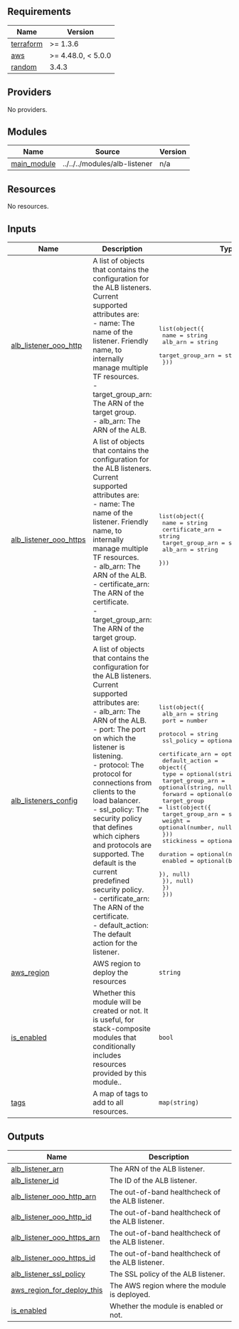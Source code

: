 <!-- BEGIN_TF_DOCS -->
## Requirements

| Name | Version |
|------|---------|
| <a name="requirement_terraform"></a> [terraform](#requirement\_terraform) | >= 1.3.6 |
| <a name="requirement_aws"></a> [aws](#requirement\_aws) | >= 4.48.0, < 5.0.0 |
| <a name="requirement_random"></a> [random](#requirement\_random) | 3.4.3 |

## Providers

No providers.

## Modules

| Name | Source | Version |
|------|--------|---------|
| <a name="module_main_module"></a> [main\_module](#module\_main\_module) | ../../../modules/alb-listener | n/a |

## Resources

No resources.

## Inputs

| Name | Description | Type | Default | Required |
|------|-------------|------|---------|:--------:|
| <a name="input_alb_listener_ooo_http"></a> [alb\_listener\_ooo\_http](#input\_alb\_listener\_ooo\_http) | A list of objects that contains the configuration for the ALB listeners.<br>Current supported attributes are:<br>- name: The name of the listener. Friendly name, to internally manage multiple TF resources.<br>- target\_group\_arn: The ARN of the target group.<br>- alb\_arn: The ARN of the ALB. | <pre>list(object({<br>    name             = string<br>    alb_arn          = string<br>    target_group_arn = string<br>  }))</pre> | `null` | no |
| <a name="input_alb_listener_ooo_https"></a> [alb\_listener\_ooo\_https](#input\_alb\_listener\_ooo\_https) | A list of objects that contains the configuration for the ALB listeners.<br>Current supported attributes are:<br>- name: The name of the listener. Friendly name, to internally manage multiple TF resources.<br>- alb\_arn: The ARN of the ALB.<br>- certificate\_arn: The ARN of the certificate.<br>- target\_group\_arn: The ARN of the target group. | <pre>list(object({<br>    name             = string<br>    certificate_arn  = string<br>    target_group_arn = string<br>    alb_arn          = string<br>  }))</pre> | `null` | no |
| <a name="input_alb_listeners_config"></a> [alb\_listeners\_config](#input\_alb\_listeners\_config) | A list of objects that contains the configuration for the ALB listeners.<br>Current supported attributes are:<br>- alb\_arn: The ARN of the ALB.<br>- port: The port on which the listener is listening.<br>- protocol: The protocol for connections from clients to the load balancer.<br>- ssl\_policy: The security policy that defines which ciphers and protocols are<br>  supported. The default is the current predefined security policy.<br>- certificate\_arn: The ARN of the certificate.<br>- default\_action: The default action for the listener. | <pre>list(object({<br>    alb_arn         = string<br>    port            = number<br>    protocol        = string<br>    ssl_policy      = optional(string, null)<br>    certificate_arn = optional(string, null)<br>    default_action = object({<br>      type             = optional(string, "forward")<br>      target_group_arn = optional(string, null)<br>      forward = optional(object({<br>        target_group = list(object({<br>          target_group_arn = string<br>          weight           = optional(number, null)<br>        }))<br>        stickiness = optional(object({<br>          duration = optional(number, null)<br>          enabled  = optional(bool, null)<br>        }), null)<br>      }), null)<br>    })<br>  }))</pre> | `null` | no |
| <a name="input_aws_region"></a> [aws\_region](#input\_aws\_region) | AWS region to deploy the resources | `string` | n/a | yes |
| <a name="input_is_enabled"></a> [is\_enabled](#input\_is\_enabled) | Whether this module will be created or not. It is useful, for stack-composite<br>modules that conditionally includes resources provided by this module.. | `bool` | n/a | yes |
| <a name="input_tags"></a> [tags](#input\_tags) | A map of tags to add to all resources. | `map(string)` | `{}` | no |

## Outputs

| Name | Description |
|------|-------------|
| <a name="output_alb_listener_arn"></a> [alb\_listener\_arn](#output\_alb\_listener\_arn) | The ARN of the ALB listener. |
| <a name="output_alb_listener_id"></a> [alb\_listener\_id](#output\_alb\_listener\_id) | The ID of the ALB listener. |
| <a name="output_alb_listener_ooo_http_arn"></a> [alb\_listener\_ooo\_http\_arn](#output\_alb\_listener\_ooo\_http\_arn) | The out-of-band healthcheck of the ALB listener. |
| <a name="output_alb_listener_ooo_http_id"></a> [alb\_listener\_ooo\_http\_id](#output\_alb\_listener\_ooo\_http\_id) | The out-of-band healthcheck of the ALB listener. |
| <a name="output_alb_listener_ooo_https_arn"></a> [alb\_listener\_ooo\_https\_arn](#output\_alb\_listener\_ooo\_https\_arn) | The out-of-band healthcheck of the ALB listener. |
| <a name="output_alb_listener_ooo_https_id"></a> [alb\_listener\_ooo\_https\_id](#output\_alb\_listener\_ooo\_https\_id) | The out-of-band healthcheck of the ALB listener. |
| <a name="output_alb_listener_ssl_policy"></a> [alb\_listener\_ssl\_policy](#output\_alb\_listener\_ssl\_policy) | The SSL policy of the ALB listener. |
| <a name="output_aws_region_for_deploy_this"></a> [aws\_region\_for\_deploy\_this](#output\_aws\_region\_for\_deploy\_this) | The AWS region where the module is deployed. |
| <a name="output_is_enabled"></a> [is\_enabled](#output\_is\_enabled) | Whether the module is enabled or not. |
<!-- END_TF_DOCS -->
